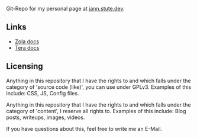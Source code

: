 Git-Repo for my personal page at [jann.stute.dev](jann.stute.dev).

## Links
- [Zola docs](https://www.getzola.org/documentation/getting-started/overview/)
- [Tera docs](https://keats.github.io/tera/docs/)

## Licensing

Anything in this repository that I have the rights to and which falls under the category of 'source code (like)', you can use under GPLv3.
Examples of this include: CSS, JS, Config files.

Anything in this repository that I have the rights to and which falls under the category of 'content', I reserve all rights to.
Examples of this include: Blog posts, writeups, images, videos.

If you have questions about this, feel free to write me an E-Mail.

